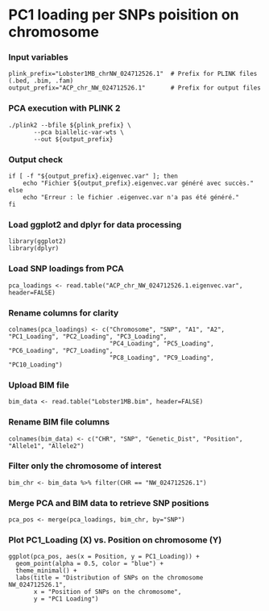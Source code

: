 # PC1 loading per SNPs poisition on chromosome

### Input variables
````
plink_prefix="Lobster1MB_chrNW_024712526.1"  # Prefix for PLINK files (.bed, .bim, .fam)
output_prefix="ACP_chr_NW_024712526.1"       # Prefix for output files
````
### PCA execution with PLINK 2 
````
./plink2 --bfile ${plink_prefix} \
       --pca biallelic-var-wts \
       --out ${output_prefix}
````
### Output check
````
if [ -f "${output_prefix}.eigenvec.var" ]; then
    echo "Fichier ${output_prefix}.eigenvec.var généré avec succès."
else
    echo "Erreur : le fichier .eigenvec.var n'a pas été généré."
fi
````
### Load ggplot2 and dplyr for data processing
````
library(ggplot2)
library(dplyr)
````
### Load SNP loadings from PCA
````
pca_loadings <- read.table("ACP_chr_NW_024712526.1.eigenvec.var", header=FALSE)
````
### Rename columns for clarity
````
colnames(pca_loadings) <- c("Chromosome", "SNP", "A1", "A2", "PC1_Loading", "PC2_Loading", "PC3_Loading", 
                            "PC4_Loading", "PC5_Loading", "PC6_Loading", "PC7_Loading", 
                            "PC8_Loading", "PC9_Loading", "PC10_Loading")
````
### Upload BIM file
````
bim_data <- read.table("Lobster1MB.bim", header=FALSE)
````
### Rename BIM file columns
````
colnames(bim_data) <- c("CHR", "SNP", "Genetic_Dist", "Position", "Allele1", "Allele2")
````
### Filter only the chromosome of interest
````
bim_chr <- bim_data %>% filter(CHR == "NW_024712526.1")
````
### Merge PCA and BIM data to retrieve SNP positions
````
pca_pos <- merge(pca_loadings, bim_chr, by="SNP")
````
### Plot PC1_Loading (X) vs. Position on chromosome (Y)
````
ggplot(pca_pos, aes(x = Position, y = PC1_Loading)) +
  geom_point(alpha = 0.5, color = "blue") +
  theme_minimal() +
  labs(title = "Distribution of SNPs on the chromosome NW_024712526.1",
       x = "Position of SNPs on the chromosome",
       y = "PC1 Loading")
````
